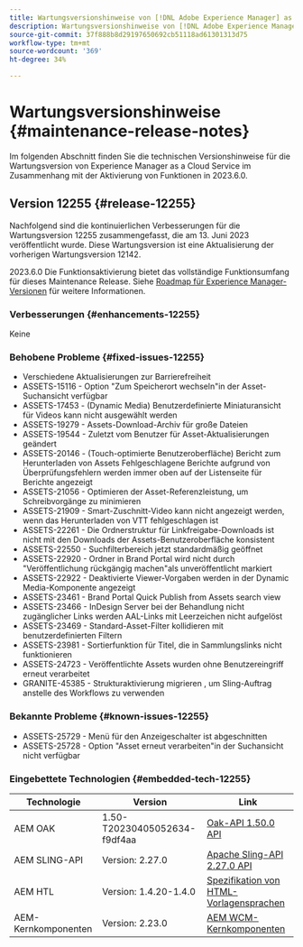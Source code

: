 ```yaml
---
title: Wartungsversionshinweise von [!DNL Adobe Experience Manager] as a Cloud Service in Verbindung mit der Aktivierung von Funktionen in 2023.6.0.
description: Wartungsversionshinweise von [!DNL Adobe Experience Manager] as a Cloud Service in Verbindung mit der Aktivierung von Funktionen in 2023.6.0.
source-git-commit: 37f888b8d29197650692cb51118ad61301313d75
workflow-type: tm+mt
source-wordcount: '369'
ht-degree: 34%

---
```


# Wartungsversionshinweise {#maintenance-release-notes}

Im folgenden Abschnitt finden Sie die technischen Versionshinweise für die Wartungsversion von Experience Manager as a Cloud Service im Zusammenhang mit der Aktivierung von Funktionen in 2023.6.0.

## Version 12255 {#release-12255}

Nachfolgend sind die kontinuierlichen Verbesserungen für die Wartungsversion 12255 zusammengefasst, die am 13. Juni 2023 veröffentlicht wurde. Diese Wartungsversion ist eine Aktualisierung der vorherigen Wartungsversion 12142.

2023.6.0 Die Funktionsaktivierung bietet das vollständige Funktionsumfang für dieses Maintenance Release. Siehe [Roadmap für Experience Manager-Versionen](https://experienceleague.adobe.com/docs/experience-manager-release-information/aem-release-updates/update-releases-roadmap.html?lang=de) für weitere Informationen.

### Verbesserungen {#enhancements-12255}

Keine

### Behobene Probleme {#fixed-issues-12255}

- Verschiedene Aktualisierungen zur Barrierefreiheit
- ASSETS-15116 - Option &quot;Zum Speicherort wechseln&quot;in der Asset-Suchansicht verfügbar
- ASSETS-17453 - (Dynamic Media) Benutzerdefinierte Miniaturansicht für Videos kann nicht ausgewählt werden
- ASSETS-19279 - Assets-Download-Archiv für große Dateien
- ASSETS-19544 - Zuletzt vom Benutzer für Asset-Aktualisierungen geändert
- ASSETS-20146 - (Touch-optimierte Benutzeroberfläche) Bericht zum Herunterladen von Assets Fehlgeschlagene Berichte aufgrund von Überprüfungsfehlern werden immer oben auf der Listenseite für Berichte angezeigt
- ASSETS-21056 - Optimieren der Asset-Referenzleistung, um Schreibvorgänge zu minimieren
- ASSETS-21909 - Smart-Zuschnitt-Video kann nicht angezeigt werden, wenn das Herunterladen von VTT fehlgeschlagen ist
- ASSETS-22261 - Die Ordnerstruktur für Linkfreigabe-Downloads ist nicht mit den Downloads der Assets-Benutzeroberfläche konsistent
- ASSETS-22550 - Suchfilterbereich jetzt standardmäßig geöffnet
- ASSETS-22920 - Ordner in Brand Portal wird nicht durch &quot;Veröffentlichung rückgängig machen&quot;als unveröffentlicht markiert
- ASSETS-22922 - Deaktivierte Viewer-Vorgaben werden in der Dynamic Media-Komponente angezeigt
- ASSETS-23461 - Brand Portal Quick Publish from Assets search view
- ASSETS-23466 - InDesign Server bei der Behandlung nicht zugänglicher Links werden AAL-Links mit Leerzeichen nicht aufgelöst
- ASSETS-23469 - Standard-Asset-Filter kollidieren mit benutzerdefinierten Filtern
- ASSETS-23981 - Sortierfunktion für Titel, die in Sammlungslinks nicht funktionieren
- ASSETS-24723 - Veröffentlichte Assets wurden ohne Benutzereingriff erneut verarbeitet
- GRANITE-45385 - Strukturaktivierung migrieren , um Sling-Auftrag anstelle des Workflows zu verwenden

### Bekannte Probleme {#known-issues-12255}

- ASSETS-25729 - Menü für den Anzeigeschalter ist abgeschnitten
- ASSETS-25728 - Option &quot;Asset erneut verarbeiten&quot;in der Suchansicht nicht verfügbar

### Eingebettete Technologien {#embedded-tech-12255}

| Technologie | Version | Link |
|---|---|---|
| AEM OAK | 1.50-T20230405052634-f9df4aa | [Oak-API 1.50.0 API](https://www.javadoc.io/doc/org.apache.jackrabbit/oak-api/1.50.0/index.html) |
| AEM SLING-API | Version: 2.27.0 | [Apache Sling-API 2.27.0 API](https://www.javadoc.io/doc/org.apache.sling/org.apache.sling.api/latest/index.html) |
| AEM HTL | Version: 1.4.20-1.4.0 | [Spezifikation von HTML-Vorlagensprachen](https://github.com/adobe/htl-spec) |
| AEM-Kernkomponenten | Version: 2.23.0 | [AEM WCM-Kernkomponenten](https://github.com/adobe/aem-core-wcm-components) |
